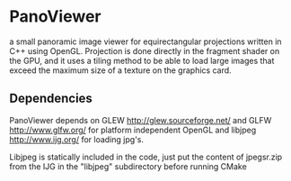 # PanoViewer #

a small panoramic image viewer for equirectangular projections written
in C++ using OpenGL. Projection is done directly in the fragment shader
on the GPU, and it uses a tiling method to be able to load large images 
that exceed the maximum size of a texture on the graphics card.

## Dependencies ##

PanoViewer depends on GLEW http://glew.sourceforge.net/ and GLFW http://www.glfw.org/ for platform independent OpenGL and libjpeg http://www.ijg.org/ for loading jpg's.

Libjpeg is statically included in the code, just put the content of
jpegsr<x>.zip from the IJG in the "libjpeg" subdirectory before running
CMake

